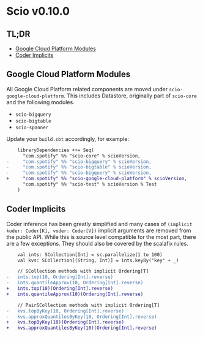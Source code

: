 # Scio v0.10.0

## TL;DR

* [Google Cloud Platform Modules](#google-cloud-platform-modules)
* [Coder Implicits](#coder-implicits)

## Google Cloud Platform Modules

All Google Cloud Platform related components are moved under `scio-google-cloud-platform`. This includes Datastore, originally part of `scio-core` and the following modules. 

- `scio-bigquery`
- `scio-bigtable`
- `scio-spanner`

Update your `build.sbt` accordingly, for example:

```diff
    libraryDependencies ++= Seq(
      "com.spotify" %% "scio-core" % scioVersion,
-     "com.spotify" %% "scio-bigquery" % scioVersion,
-     "com.spotify" %% "scio-bigtable" % scioVersion,
-     "com.spotify" %% "scio-bigquery" % scioVersion,
+     "com.spotify" %% "scio-google-cloud-platform" % scioVersion,
      "com.spotify" %% "scio-test" % scioVersion % Test
    )
```

## Coder Implicits

Coder inference has been greatly simplified and many cases of `(implicit koder: Coder[K], voder: Coder[V])` implicit arguments are removed from the public API. While this is source level compatible for the most part, there are a few exceptions. They should also be covered by the scalafix rules.

```diff
    val ints: SCollection[Int] = sc.parallelize(1 to 100)
    val kvs: SCollection[(String, Int)] = ints.keyBy("key" + _)

    // SCollection methods with implicit Ordering[T]
-   ints.top(10, Ordering[Int].reverse)
-   ints.quantileApprox(10, Ordering[Int].reverse)
+   ints.top(10)(Ordering[Int].reverse)
+   ints.quantileApprox(10)(Ordering[Int].reverse)

    // PairSCollection methods with implicit Ordering[T]
-   kvs.topByKey(10, Ordering[Int].reverse)
-   kvs.approxQuantilesByKey(10, Ordering[Int].reverse)
+   kvs.topByKey(10)(Ordering[Int].reverse)
+   kvs.approxQuantilesByKey(10)(Ordering[Int].reverse)
```
